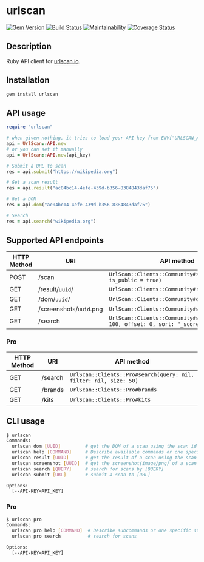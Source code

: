 # urlscan

[![Gem Version](https://badge.fury.io/rb/urlscan.svg)](https://badge.fury.io/rb/urlscan)
[![Build Status](https://travis-ci.org/ninoseki/urlscan.svg?branch=master)](https://travis-ci.org/ninoseki/urlscan)
[![Maintainability](https://api.codeclimate.com/v1/badges/c6625486f2d57039adef/maintainability)](https://codeclimate.com/github/ninoseki/urlscan/maintainability)
[![Coverage Status](https://coveralls.io/repos/github/ninoseki/urlscan/badge.svg?branch=master)](https://coveralls.io/github/ninoseki/urlscan?branch=master)

## Description

Ruby API client for [urlscan.io](https://urlscan.io/).

## Installation

```bash
gem install urlscan
```

## API usage

```ruby
require "urlscan"

# when given nothing, it tries to load your API key from ENV["URLSCAN_API_KEY"]
api = UrlScan::API.new
# or you can set it manually
api = UrlScan::API.new(api_key)

# Submit a URL to scan
res = api.submit("https://wikipedia.org")

# Get a scan result
res = api.result("ac04bc14-4efe-439d-b356-8384843daf75")

# Get a DOM
res = api.dom("ac04bc14-4efe-439d-b356-8384843daf75")

# Search
res = api.search("wikipedia.org")
```

## Supported API endpoints

| HTTP Method | URI                     | API method                                                                    |
|-------------|-------------------------|-------------------------------------------------------------------------------|
| POST        | /scan                   | `UrlScan::Clients::Community#submit(url, is_public = true)`                   |
| GET         | /result/`uuid`/         | `UrlScan::Clients::Community#result(uuid)`                                    |
| GET         | /dom/`uuid`/            | `UrlScan::Clients::Community#dom(uuid)`                                       |
| GET         | /screenshots/`uuid`.png | `UrlScan::Clients::Community#screenshot(uuid)`                                |
| GET         | /search                 | `UrlScan::Clients::Community#search(q, size: 100, offset: 0, sort: "_score")` |

### Pro

| HTTP Method | URI     | API method                                                        |
|-------------|---------|-------------------------------------------------------------------|
| GET         | /search | `UrlScan::Clients::Pro#search(query: nil, filter: nil, size: 50)` |
| GET         | /brands | `UrlScan::Clients::Pro#brands`                                    |
| GET         | /kits   | `UrlScan::Clients::Pro#kits`                                      |

## CLI usage

```bash
$ urlscan
Commands:
  urlscan dom [UUID]         # get the DOM of a scan using the scan id [UUID]
  urlscan help [COMMAND]     # Describe available commands or one specific command
  urlscan result [UUID]      # get the result of a scan using the scan id [UUID]
  urlscan screenshot [UUID]  # get the screenshot(image/png) of a scan using the scan id [UUID]
  urlscan search [QUERY]     # search for scans by [QUERY]
  urlscan submit [URL]       # submit a scan to [URL]

Options:
  [--API-KEY=API_KEY]

```

### Pro

```bash
$ urlscan pro
Commands:
  urlscan pro help [COMMAND]  # Describe subcommands or one specific subcommand
  urlscan pro search          # search for scans

Options:
  [--API-KEY=API_KEY]
```
